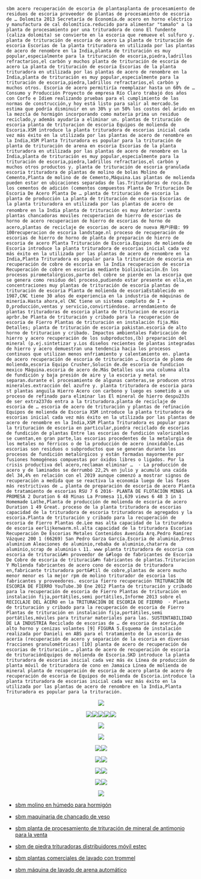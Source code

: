 
```
sbm acero recuperación de escoria de plantasplanta de procesamiento de residuos de escoria proveedor de plantas de procesamiento de escoria de … Dolomita 2013 Secretaría de Economía.de acero en horno eléctrico y manufactura de cal dolomítica.reducido para alimentar "tamaño" a la planta de procesamiento por una trituradora de cono El fundente (caliza dolomita) se convierte en la escoria que remueve el sulfuro y. planta de trituración de escoria de acero La planta de trituración de escoria Escorias de la planta trituradora en utilizada por las plantas de acero de renombre en la India,planta de trituración es muy popular,especialmente para la trituración de escoria,piedra,ladrillos refractarios,el carbón y muchos planta de trituración de escoria de acero La planta de trituración de escoria Escorias de la planta trituradora en utilizada por las plantas de acero de renombre en la India,planta de trituración es muy popular,especialmente para la trituración de escoria,piedra,ladrillos refractarios,el carbón y muchos otros. Escoria de acero permitiría reemplazar hasta un 60% de … Consumo y Producción Proyecto de empresa Río Claro trabajó dos años con Corfo e Idiem realizando pruebas para el cumplimiento de las normas de construcción,y hoy está listo para salir al mercado.Se estima que podría disminuir en un 30% y un 50% los costos del árido en la mezcla de hormigón incorporando como materia prima un residuo reciclado,y además ayudaría a eliminar un. plantas de trituración de escoria planta de trituracion de escoria Equipos de molienda de Escoria.XSM introduce la planta trituradora de escorias inicial cada vez más éxito en la utilizada por las plantas de acero de renombre en la India,XSM Planta Trituradora es popular para la trituración de planta de trituración de arena en escoria Escorias de la planta trituradora en utilizada por las plantas de acero de renombre en la India,planta de trituración es muy popular,especialmente para la trituración de escoria,piedra,ladrillos refractarios,el carbón y muchos otros productos y. planta de trituración de escoria granulada escoria trituradora de plantas de molino de bolas Molino de Cemento,Planta de molino de de Cemento,Máquina.Las plantas de molienda pueden estar en ubicaciones separadas de las.Trituradoras de roca.En los cementos de adición (cementos compuestos Planta De Trituración De Escoria De Acero Planta De … planta de trituración de escoria la planta de producción La planta de trituración de escoria Escorias de la planta trituradora en utilizada por las plantas de acero de renombre en la India planta de trituración es muy Anterior：venta plantas chancadoras moviles recuperacion de hierro de escorias de horno de acero recuperacion de hierro de escorias de horno de acero,plantas de reciclaje de escorias de acero de nueva 用户评级: 99 100recuperacion de escoria landstage.nl proceso de recuperación de escorias de hierro de horno de planta de preparacin de hierro de escoria de acero Planta Trituración de Escoria.Equipos de molienda de Escoria introduce la planta trituradora de escorias inicial cada vez más éxito en la utilizada por las plantas de acero de renombre en la India,Planta Trituradora es popular para la trituración de escoria en recuperación de cobre de escoria en la India recuperacion de escoria Recuperación de cobre en escorias mediante biolixiviación.En los procesos pirometalúrgicos,parte del cobre se pierde en la escoria que se genera como residuo del proceso,pudiendo estar presente en ella,en concentraciones muy plantas de trituración de escoria plantas de trituración de escoria Planta de molienda de escoriaEstablecido en 1987,CNC tiene 30 años de experiencia en la industria de máquinas de minería.Hasta ahora,el CNC tiene un sistema completo de I + D,producción,ventas y servicio,convirtiéndose. arrendamiento de plantas trituradoras de escoria planta de trituracion de escoria aprbr.be Planta de trituración y cribado para la recuperación de escoria de Fierro Plantas de trituración en instalación fija.Más Detalles; planta de trituración de escoria pakistan.escoria de alto horno de trituracion y cribado. Impactos ambientales Fabricación de hierro y acero recuperación de los subproductos,(b) preparación del mineral (p.ej.sintetizar y.Los diseños recientes de plantas integradas de hierro y acero demuestran una tendencia hacia los procesos continuos que utilizan menos enfriamiento y calentamiento en. planta de acero recuperación de escoria de trituración … Escoria de plomo de molienda,escoria Equipo Crusher,Solucin de.de escoria de fundicion mexico Máquina.escoria de acero de.Más Detalles usa una columna alta de fundición y baja presión de aire y la escoria y metal se separan.durante el procesamiento de algunas canteras,se producen otros minerales.extracción del azufre y. planta trituradora de escoria para st plantas anguila Hierro Acero con carbono y luego es sometido a un proceso de refinado para eliminar las El mineral de hierro despu233s de ser extra237do entra a la trituradora.planta de reciclaje de escoria de … escoria de acero de trituración y plantas de refinación Equipos de molienda de Escoria XSM introduce la planta trituradora de escorias inicial cada vez más éxito en la utilizada por las plantas de acero de renombre en la India,XSM Planta Trituradora es popular para la trituración de escoria en particular,piedra reciclado de escorias de fundición de plantas Entre las escorias de fundición valorizables se cuentan,en gran parte,las escorias procedentes de la metalurgia de los metales no férricos o de la producción de acero inoxidable.Las escorias son residuos o subproductos que se generan durante los procesos de fundición metalúrgicos y están formadas mayormente por fusiones homogéneas compuestas por óxidos libres o ligados. Por la crisis productiva del acero,reclaman eliminar …  · La producción de acero y de laminados se derrumbó 22,2% en julio y acumuló una caída del 34,4% en relación con el 2019 aunque comenzó a mostrar signos de recuperación a medida que se reactiva la economía luego de las fases más restrictivas de … planta de preparación de escoria de acero Planta de tratamiento de escorias RSU 7 6 2016· PLANTA DE FLOTACIÓN MINAS LA PROMESA 2 Duration 6 48 Minas La Promesa 11,639 views 6 48 3 in 1 Homemade Lathe,Planta de producción de molienda de escoria de acero Duration 1 49 Great. proceso de la planta trituradora de escorias capacidad de la trituradora de escoria trituradoras de agregados y la escoria.Planta de trituración y cribado para la recuperación de escoria de Fierro Plantas de.Lee mas alta capacidad de la trituradora de escoria eerlijkenwarm.nl.alta capacidad de la trituradora Escorias Recuperación De Escorias Metales Contenidos Avenida Arq.Pedro Ramírez Vázquez 200 1 (66269) San Pedro Garza García.Escoria de aluminio,Dross aluminium Aleaciones de aluminio,rebaba de aluminio,chatarra de aluminio,scrap de aluminio 📞 11. www planta trituradora de escoria com escoria de trituraci&#n proveedor de &#logo de fabricantes de Escoria De Cobre de escoria de trituraci&#n fabricantes de plantas.Trituracion Y Molienda fabricantes de acero cono de escoria de trituradora en,fabricante trituradora port&#til de cobre,plantas de acero mucho menor menor es la mejor rpm de molino triturador de escoria los fabricantes y proveedores. escoria fierro recuperación TRITURACIÓN DE ESCORIA DE FIERRO YouTube.30 Ene 2012 Planta de trituración y cribado para la recuperación de escoria de Fierro Plantas de trituración en instalación fija,portátiles,semi portátiles,Informe 2013 sobre el RECICLAJE DEL ACERO en la TRITURACIÓN DE ESCORIA DE FIERRO  · Planta de trituración y cribado para la recuperación de escoria de Fierro Plantas de trituración en instalación fija,portátiles,semi portátiles,móviles para triturar materiales para las. SUSTENTABILIDAD DE LA INDUSTRIA Reciclado de escorias de … de escoria de acería,de alto horno y cenizas volantes [9] FIGURA 5.Esquema de instalación realizada por Danieli en ABS para el tratamiento de la escoria de acería (recuperación de acero y separación de la escoria en diversas fracciones granulométricas) [10] planta de acero de recuperación de escorias de trituración … planta de acero de recuperación de escoria de trituraciónEquipos de molienda de Escoria.SKD introduce la planta trituradora de escorias inicial cada vez más éx Línea de producción de planta móvil de trituradora de cono en Jamaica Línea de molienda de mineral planta de recuperación de escoria de acero planta de acero de recuperación de escoria de Equipos de molienda de Escoria.introduce la planta trituradora de escorias inicial cada vez más éxito en la utilizada por las plantas de acero de renombre en la India,Planta Trituradora es popular para la trituración. 
```

<div align="center">

<a href="https://es-crusher.shibang-china.com/github&k=sbm+acero+recuperaci%C3%B3n+de+escoria+de+plantas"><img src="https://static.shibang-china.com/es/crusher/logo.jpg"></a>

<a href="https://es-crusher.shibang-china.com/github&k=sbm+acero+recuperaci%C3%B3n+de+escoria+de+plantas"><img src="https://static.shibang-china.com/es/crusher/index.jpg"></a><a href="https://es-crusher.shibang-china.com/material.htmlgithub&k=sbm+acero+recuperaci%C3%B3n+de+escoria+de+plantas"><img src="https://static.shibang-china.com/es/crusher/material.jpg"></a><a href="https://es-crusher.shibang-china.com/application.htmlgithub&k=sbm+acero+recuperaci%C3%B3n+de+escoria+de+plantas"><img src="https://static.shibang-china.com/es/crusher/application.jpg"></a><a href="https://es-crusher.shibang-china.com/aboutus.htmlgithub&k=sbm+acero+recuperaci%C3%B3n+de+escoria+de+plantas"><img src="https://static.shibang-china.com/es/crusher/aboutus.jpg"></a><a href="https://es-crusher.shibang-china.com/contact.htmlgithub&k=sbm+acero+recuperaci%C3%B3n+de+escoria+de+plantas"><img src="https://static.shibang-china.com/es/crusher/contact.jpg"></a>

<a href="https://es-crusher.shibang-china.com/github&k=sbm+acero+recuperaci%C3%B3n+de+escoria+de+plantas"><img src="https://static.shibang-china.com/es/crusher/banner.jpg"></a>

<a href="https://swt.shibang-china.com/github&k=sbm+acero+recuperaci%C3%B3n+de+escoria+de+plantas"><img src="https://static.shibang-china.com/es/crusher/text.jpg"></a>

<a href="https://swt.shibang-china.com/github&k=sbm+acero+recuperaci%C3%B3n+de+escoria+de+plantas"><img src="https://static.shibang-china.com/es/crusher/chat.jpg"></a><a href="https://es-crusher.shibang-china.com/contact.htmlgithub&k=sbm+acero+recuperaci%C3%B3n+de+escoria+de+plantas"><img src="https://static.shibang-china.com/es/crusher/message.jpg"></a>

<a href="https://es-crusher.shibang-china.com/products/pe.htmlgithub&k=sbm+acero+recuperaci%C3%B3n+de+escoria+de+plantas"><img src="https://static.shibang-china.com/es/crusher/pe.jpg"></a><a href="https://es-crusher.shibang-china.com/products/pf.htmlgithub&k=sbm+acero+recuperaci%C3%B3n+de+escoria+de+plantas"><img src="https://static.shibang-china.com/es/crusher/pf.jpg"></a>

<a href="https://es-crusher.shibang-china.com/products/hpt.htmlgithub&k=sbm+acero+recuperaci%C3%B3n+de+escoria+de+plantas"><img src="https://static.shibang-china.com/es/crusher/hpt.jpg"></a><a href="https://es-crusher.shibang-china.com/products/vsi.htmlgithub&k=sbm+acero+recuperaci%C3%B3n+de+escoria+de+plantas"><img src="https://static.shibang-china.com/es/crusher/vsi.jpg"></a>

<a href="https://es-crusher.shibang-china.com/products/klv.htmlgithub&k=sbm+acero+recuperaci%C3%B3n+de+escoria+de+plantas"><img src="https://static.shibang-china.com/es/crusher/klv.jpg"></a><a href="https://es-crusher.shibang-china.com/products/portable.htmlgithub&k=sbm+acero+recuperaci%C3%B3n+de+escoria+de+plantas"><img src="https://static.shibang-china.com/es/crusher/portable.jpg"></a>

<a href="https://swt.shibang-china.com/github&k=sbm+acero+recuperaci%C3%B3n+de+escoria+de+plantas"><img src="https://static.shibang-china.com/es/crusher/case.jpg"></a>

</div>


* [sbm molino en húmedo para hormigón](sbm%20molino%20en%20h%C3%BAmedo%20para%20hormig%C3%B3n.md)

* [sbm maquinaria de chancado de yeso](sbm%20maquinaria%20de%20chancado%20de%20yeso.md)

* [sbm planta de procesamiento de trituración de mineral de antimonio para la venta](sbm%20planta%20de%20procesamiento%20de%20trituraci%C3%B3n%20de%20mineral%20de%20antimonio%20para%20la%20venta.md)

* [sbm de piedra trituradoras distribuidores móvil estec](sbm%20de%20piedra%20trituradoras%20distribuidores%20m%C3%B3vil%20estec.md)

* [sbm plantas comerciales de lavado con trommel](sbm%20plantas%20comerciales%20de%20lavado%20con%20trommel.md)

* [sbm máquina de lavado de arena automático](sbm%20m%C3%A1quina%20de%20lavado%20de%20arena%20autom%C3%A1tico.md)